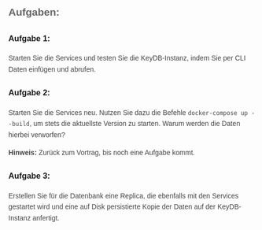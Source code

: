 <!DOCTYPE html>
<html lang="en">
<head>
    <meta charset="UTF-8">
    <meta name="viewport" content="width=device-width, initial-scale=1.0">
    <title>Projekt Readme</title>
    <style>
        body {
            font-family: 'Arial', sans-serif;
            line-height: 1.6;
            margin: 20px;
        }

h1 {
            color: #333;
        }
h2 {
            color: #666;
        }
p {
            color: #444;
        }

div {
            background-color: #f0f0f0;
            padding: 10px;
            margin: 10px 0;
        }

code {
            font-family: 'Courier New', monospace;
            background-color: #f8f8f8;
            padding: 2px 4px;
            border: 1px solid #ddd;
            border-radius: 4px;
}
</style>
</head>
<body>

<div>
<h2>Aufgaben:</h2>

<h3>Aufgabe 1:</h3>
<p>Starten Sie die Services und testen Sie die KeyDB-Instanz, indem Sie per CLI Daten einfügen und abrufen.</p>

<h3>Aufgabe 2:</h3>
<p>Starten Sie die Services neu. Nutzen Sie dazu die Befehle <code>docker-compose up --build</code>, um stets die aktuellste Version zu starten. Warum werden die Daten hierbei verworfen?</p>

<p><strong>Hinweis:</strong> Zurück zum Vortrag, bis noch eine Aufgabe kommt.</p>

<h3>Aufgabe 3:</h3>
<p>Erstellen Sie für die Datenbank eine Replica, die ebenfalls mit den Services gestartet wird und eine auf Disk persistierte Kopie der Daten auf der KeyDB-Instanz anfertigt.</p>
</div>

</body>
</html>
